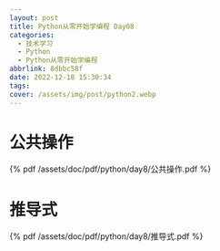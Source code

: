 ```yaml
---
layout: post
title: Python从零开始学编程 Day08
categories:
  - 技术学习
  - Python
  - Python从零开始学编程
abbrlink: 8dbbc58f
date: 2022-12-18 15:30:34
tags:
cover: /assets/img/post/python2.webp
---
```


# 公共操作

{% pdf /assets/doc/pdf/python/day8/公共操作.pdf %}

# 推导式

{% pdf /assets/doc/pdf/python/day8/推导式.pdf %}
